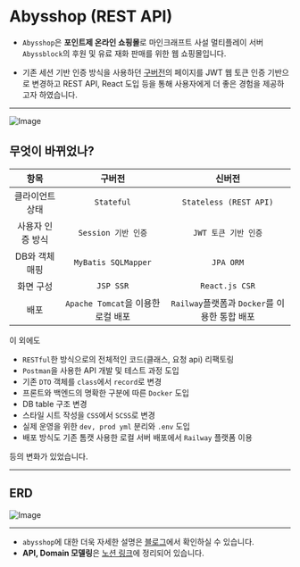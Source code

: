 # Abysshop (REST API)

- `Abysshop`은 **포인트제 온라인 쇼핑몰**로 마인크래프트 사설 멀티플레이 서버 `Abyssblock`의 후원 및 유료 재화 판매를 위한 웹 쇼핑몰입니다.

- 기존 세션 기반 인증 방식을 사용하던 [구버전](https://github.com/Bam-j/abysshop)의 페이지를 JWT 웹 토큰 인증 기반으로 변경하고 REST API, React 도입 등을 통해 사용자에게 더 좋은 경험을 제공하고자 하였습니다. 

<hr>

![Image](https://github.com/user-attachments/assets/72dccc69-29e9-4e72-b654-7bf11b334524)


## 무엇이 바뀌었나?

|    항목     |            구버전             |                신버전                |
|:---------:|:--------------------------:|:---------------------------------:|
| 클라이언트 상태  |         `Stateful`         |      `Stateless (REST API)`       |
| 사용자 인증 방식 |      `Session 기반 인증`       |          `JWT 토큰 기반 인증`           |
| DB와 객체 매핑 |    `MyBatis SQLMapper`     |             `JPA ORM`             |
|   화면 구성   |         `JSP SSR`          |          `React.js CSR`           |
|    배포     | `Apache Tomcat`을 이용한 로컬 배포 | `Railway`플랫폼과 `Docker`를 이용한 통합 배포 |

이 외에도

- `RESTful`한 방식으로의 전체적인 코드(클래스, 요청 api) 리팩토링
- `Postman`을 사용한 API 개발 및 테스트 과정 도입
- 기존 `DTO` 객체를 `class`에서 `record`로 변경
- 프론트와 백엔드의 명확한 구분에 따른 `Docker` 도입
- DB table 구조 변경
- 스타일 시트 작성을 `CSS`에서 `SCSS`로 변경
- 실제 운영을 위한 `dev, prod yml` 분리와 `.env` 도입
- 배포 방식도 기존 톰캣 사용한 로컬 서버 배포에서 `Railway` 플랫폼 이용

등의 변화가 있었습니다.

<hr>

## ERD

![Image](https://github.com/user-attachments/assets/10c541da-4606-441c-b2d9-2b680ca8696a)

<hr>

- `abysshop`에 대한 더욱 자세한 설명은 [블로그](https://velog.io/@bami/abysshop-%ED%94%84%EB%A1%9C%EC%A0%9D%ED%8A%B8-%ED%94%84%EB%A1%9C%EC%A0%9D%ED%8A%B8-%EC%99%84%EC%84%B1-With-REST-API)에서 확인하실 수 있습니다.
- **API, Domain 모델링**은 [노션 링크](https://motley-broker-ff4.notion.site/Abysshop-Domain-API-2040e305159480cba510ea7b938df75d)에 정리되어 있습니다.